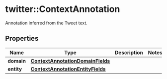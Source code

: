 # twitter::ContextAnnotation

Annotation inferred from the Tweet text.

## Properties
Name | Type | Description | Notes
------------ | ------------- | ------------- | -------------
**domain** | [**ContextAnnotationDomainFields**](ContextAnnotationDomainFields.md) |  | 
**entity** | [**ContextAnnotationEntityFields**](ContextAnnotationEntityFields.md) |  | 


